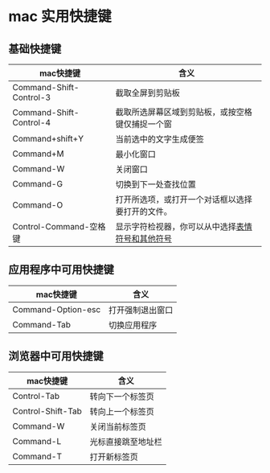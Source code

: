 # mac 实用快捷键

## 基础快捷键

|  mac快捷键  |  含义  |
| --- | --- |
|  Command-Shift-Control-3  |  截取全屏到剪贴板  |
|  Command-Shift-Control-4  |  截取所选屏幕区域到剪贴板，或按空格键仅捕捉一个窗  |
|  Command+shift+Y  |  当前选中的文字生成便签  |
|  Command+M  |  最小化窗口  |
|  Command-W  |  关闭窗口  |
|  Command-G  |  切换到下一处查找位置  |
|  Command-O  |  打开所选项，或打开一个对话框以选择要打开的文件。  |
|  Control-Command-空格键  |  显示字符检视器，你可以从中选择[表情符号和其他符号](https://support.apple.com/zh-cn/guide/mac-help/mchlp1560/mac)  |

## 应用程序中可用快捷键

|  mac快捷键  |  含义  |
| --- | --- |
|  Command-Option-esc  |  打开强制退出窗口  |
|  Command-Tab  |  切换应用程序  |

## 浏览器中可用快捷键

|  mac快捷键  |  含义  |
| --- | --- |
|  Control-Tab  |  转向下一个标签页  |
|  Control-Shift-Tab  |  转向上一个标签页  |
|  Command-W  |  关闭当前标签页  |
|  Command-L  |  光标直接跳至地址栏  |
|  Command-T  |  打开新标签页  |